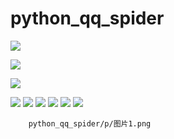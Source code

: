 # python_qq_spider

![](p/图片1.png)

![](p/图片2.png)

![](/p/图片3.png)

![](p/图片4.png)
![](p/图片5.png)
![](p/图片6.png)
![](p/图片7.png)
![](p/图片8.png)
![](p/图片9.png)

        python_qq_spider/p/图片1.png
      
